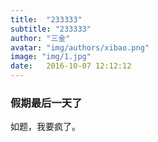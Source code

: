 ```yaml
---
title:  "233333"
subtitle: "233333"
author: "三金"
avatar: "img/authors/xibao.png"
image: "img/1.jpg"
date:   2016-10-07 12:12:12
---
```


### 假期最后一天了
如题，我要疯了。
